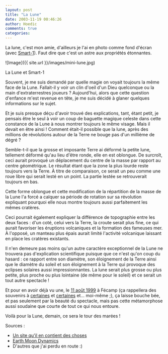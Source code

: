```yaml
---
layout: post
title: "La Lune"
date: 2003-11-19 00:46:26
author: Hoedic
comments: true
categories: 
---
```



La lune, c'est mon amie, d'ailleurs je l'ai en photo comme fond d'écran (avec [Smart-1](http://nfo.edu/moon.htm)). Faut dire que c'est un astre aux propriétés étonnantes.

![Image]({{ site.url }}/images/mini-lune.jpg)
<div class="photoattrib">La Lune et Smart-1</div>



Souvent, je me suis demandé par quelle magie on voyait toujours la même face de la Lune. Fallait-il y voir un clin d'oeil d'un Dieu quelconque ou la main d'extraterrestres joueurs ? Aujourd'hui, alors que cette question d'enfance m'est revenue en tête, je me suis décidé à glaner quelques informations sur le sujet.

Et je suis presque déçu d'avoir trouvé des explications, tant, étant petit, je pensais être le seul à voir un coup de baguette magique celeste dans cette constance de la Lune à nous montrer toujours le même visage. Mais il devait en être ainsi ! Comment était-il possible que la lune, après des millions de révolutions autour de la Terre ne bouge pas d'un millième de dégré ?

Semble-t-il que la grosse et imposante Terre ai déformé la petite lune, tellement déformé qu'au lieu d'être ronde, elle en est oblongue. De surcroît, ceci aurait provoqué un déplacement du centre de la masse par rapport au centre géométrique. Le résultat étant que la zone la plus lourde reste toujours vers la Terre. À titre de comparaison, ce serait un peu comme une roue libre qui serait lesté en un point. La partie lestée se retrouverait toujours en bas.

Cette forme oblongue et cette modification de la répartition de la masse de la Lune l'a forcé a calquer sa période de rotation sur sa révolution expliquant pourquoi elle nous montre toujours aussi parfaitement les mêmes cratères.

Ceci pourrait également expliquer la différence de topographie entre les deux faces : d'un coté, celui vers la Terre, la croute serait plus fine, ce qui aurait favoriser les éruptions volcaniques et la formation des fameuses mer. À l'opposé, un manteau plus épais aurait limité l'activité volcanique laissant en place les cratères existants.

Il n'en demeure pas moins qu'un autre caractère exceptionnel de la Lune ne trouvera pas d'explication scientifique puisque que ce n'est qu'on coup du hasard : ce rapport entre son diamètre, son éloignement de la Terre ainsi que le diamètre du soleil et son éloignement à la Terre qui provoque des eclipses solaires aussi impressionnantes. La lune serait plus grosse ou plus petite, plus proche ou plus lointaine (de même pour le soleil) et ce serait un tout autre spectacle !

Et pour en avoir déjà vu une, le [11 août 1999](http://www.chez.com/lepithec/eclipse/11aout.htm) à Fécamp (ça rappellera des souvenirs à [certaines](http://ebb.monblogue.com/) et [certaines](http://leeloolene.free.fr/) et... moi-même ;), ça laisse bouche bée, et pas seulement par la beauté du spectacle, mais pas cette métamorphose aussi soudaine que courte de tout ce qui nous entoure.

Voilà pour la Lune, demain, ce sera le tour des marées !

Sources : 
-  [Un site qu'il en contient des choses](http://villemin.gerard.free.fr/Science/Univers.htm)
-  [Earth Moon Dynamics](http://nfo.edu/moon.htm)
-  D'autres que j'ai perdu en route :)